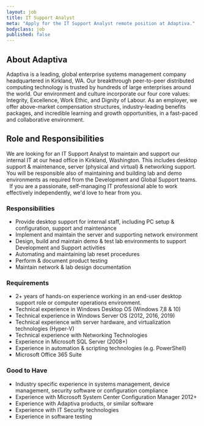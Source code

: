 ```yaml
---
layout: job
title: IT Support Analyst
meta: "Apply for the IT Support Analyst remote position at Adaptiva."
bodyclass: job
published: false
---
```

## About Adaptiva
Adaptiva is a leading, global enterprise systems management company headquartered in Kirkland, WA. Our breakthrough peer-to-peer distributed computing technology is trusted by hundreds of large enterprises around the world. Our environment and culture incorporate our four core values: Integrity, Excellence, Work Ethic, and Dignity of Labour. As an employer, we offer above-market compensation structures, industry-leading benefits packages, and incredible learning and growth opportunities, in a fast-paced and collaborative environment.

## Role and Responsibilities
We are looking for an IT Support Analyst to maintain and support our internal IT at our head office in Kirkland, Washington.  This includes desktop support & maintenance, server (physical and virtual) & networking support.  You will be responsible also of maintaining and building lab and demo environments as required from the Development and Global Support teams. 
 
If you are a passionate, self-managing IT professional able to work effectively independently, we'd love to hear from you. 

### Responsibilities
* Provide desktop support for internal staff, including PC setup & configuration, support and maintenance
* Implement and maintain the server and supporting network environment
* Design, build and maintain demo & test lab environments to support Development and Support activities
* Automating and maintaining lab reset procedures
* Perform & document product testing
* Maintain network & lab design documentation  

### Requirements
* 2+ years of hands-on experience working in an end-user desktop support role or computer operations environment.
* Technical experience in Windows Desktop OS (Windows 7,8 & 10)
* Technical experience in Windows Server OS (2012, 2016, 2019)
* Technical experience with server hardware, and virtualization technologies (Hyper-V)
* Technical experience with Networking Technologies
* Experience in Microsoft SQL Server (2008+)
* Experience in automation & scripting technologies (e.g. PowerShell)
* Microsoft Office 365 Suite


### Good to Have
* Industry specific experience in systems management, device management, security software or configuration compliance
* Experience with Microsoft System Center Configuration Manager 2012+
* Experience with Adaptiva products, or similar software
* Experience with IT Security technologies
* Experience in software testing
